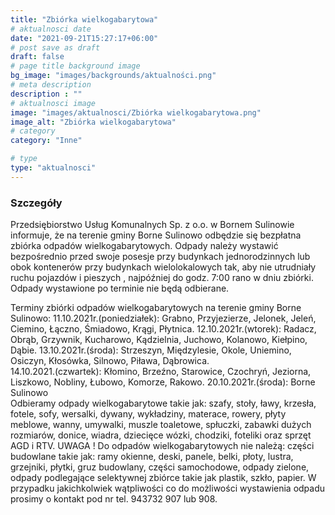 ```yaml
---
title: "Zbiórka wielkogabarytowa"
# aktualnosci date
date: "2021-09-21T15:27:17+06:00"
# post save as draft
draft: false
# page title background image
bg_image: "images/backgrounds/aktualności.png"
# meta description
description : ""
# aktualnosci image
image: "images/aktualnosci/Zbiórka wielkogabarytowa.png"
image_alt: "Zbiórka wielkogabarytowa"
# category
category: "Inne"

# type
type: "aktualnosci"
---
```


### Szczegóły

                    
Przedsiębiorstwo Usług Komunalnych Sp. z o.o. w Bornem Sulinowie informuje, że na terenie gminy Borne Sulinowo odbędzie się bezpłatna zbiórka odpadów wielkogabarytowych. 
Odpady należy wystawić bezpośrednio przed swoje posesje przy budynkach jednorodzinnych lub obok kontenerów przy budynkach wielolokalowych tak, aby nie utrudniały ruchu pojazdów i pieszych , najpóźniej do godz. 7:00 rano w dniu zbiórki. 					                  
Odpady wystawione po terminie nie będą odbierane. 

Terminy zbiórki odpadów wielkogabarytowych na terenie gminy Borne Sulinowo:
11.10.2021r.(poniedziałek): Grabno, Przyjezierze, Jelonek, Jeleń, Ciemino, Łączno, Śmiadowo, Krągi, Płytnica.
12.10.2021r.(wtorek): Radacz, Obrąb, Grzywnik, Kucharowo,  Kądzielnia, Juchowo, Kolanowo, Kiełpino, Dąbie.
13.10.2021r.(środa):  Strzeszyn, Międzylesie, Okole, Uniemino, Osiczyn, Kłosówka, Silnowo, Piława, Dąbrowica.						
14.10.2021.(czwartek): Kłomino, Brzeźno, Starowice, Czochryń, Jeziorna, Liszkowo, Nobliny, Łubowo, Komorze, Rakowo.	
20.10.2021r.(środa): Borne Sulinowo							
Odbieramy odpady wielkogabarytowe takie jak:
szafy, stoły, ławy, krzesła, fotele, sofy, wersalki, dywany, wykładziny, materace, rowery,  płyty meblowe, wanny, umywalki, muszle toaletowe, spłuczki, zabawki dużych rozmiarów, donice, wiadra, dziecięce wózki, chodziki, foteliki oraz sprzęt AGD i RTV. 
UWAGA ! Do odpadów wielkogabarytowych nie należą: 
części budowlane takie jak: ramy okienne, deski, panele, belki, płoty, lustra, grzejniki, płytki, gruz budowlany, części samochodowe, odpady zielone, odpady podlegające selektywnej zbiórce takie jak plastik, szkło, papier.
W przypadku jakichkolwiek wątpliwości co do możliwości wystawienia odpadu prosimy o kontakt pod nr tel. 943732 907 lub 908.

